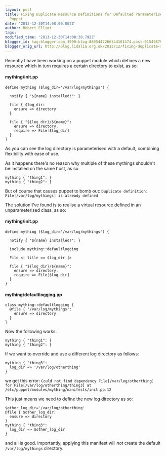 ```yaml
---
layout: post
title: Fixing Duplicate Resource Definitions for Defaulted Parameterised Defines in
  Puppet
date: '2013-12-30T14:08:00.002Z'
author: Robert Elliot
tags:
modified_time: '2013-12-30T14:08:30.792Z'
blogger_id: tag:blogger.com,1999:blog-8805447266344101474.post-9154987933106320879
blogger_orig_url: http://blog.lidalia.org.uk/2013/12/fixing-duplicate-resource-definitions.html
---
```


Recently I have been working on a puppet module which defines a new resource
which in turn requires a certain directory to exist, as so:

#### mything/init.pp
```puppet
define mything ($log_dir='/var/log/mythings') {

  notify { "${name} installed!": }

  file { $log_dir:
    ensure => directory
  }

  file { "${log_dir}/${name}":
    ensure => directory,
    require => File[$log_dir]
  }
}
```
As you can see the log directory is parameterised with a default, combining
flexibility with ease of use.

As it happens there's no reason why multiple of these mythings shouldn't be
installed on the same host, as so:

```puppet
mything { "thing1": }
mything { "thing2": }
```

But of course that causes puppet to bomb out:
`Duplicate definition: File[/var/log/mythings] is already defined`

The solution I've found is to realise a virtual resource defined in an
unparameterised class, as so:

#### mything/init.pp
```puppet
define mything ($log_dir='/var/log/mythings') {

  notify { "${name} installed!": }

  include mything::defaultlogging

  File <| title == $log_dir |>

  file { "${log_dir}/${name}":
    ensure => directory,
    require => File[$log_dir]
  }
}

```
#### mything/defaultlogging.pp
```puppet
class mything::defaultlogging {
  @file { '/var/log/mythings':
    ensure => directory
  }
}
```
Now the following works:
```puppet
mything { "thing1": }
mything { "thing2": }
```

If we want to override and use a different log directory as follows:
```puppet
mything { "thing3":
  log_dir => '/var/log/otherthing'
}
```
we get this error:
`Could not find dependency File[/var/log/otherthing] for File[/var/log/otherthing/thing3] at /etc/puppet/modules/mything/manifests/init.pp:12`

This just means we need to define the new log directory as so:
```puppet
$other_log_dir='/var/log/otherthing'
@file { $other_log_dir:
  ensure => directory
}
mything { "thing3":
  log_dir => $other_log_dir
}
```

and all is good. Importantly, applying this manifest will *not* create the
default `/var/log/mythings` directory.
